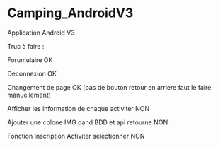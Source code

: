# Camping_AndroidV3
Application Android V3


Truc à faire :

Forumulaire OK 

Deconnexion OK 

Changement de page OK (pas de bouton retour en arriere faut le faire manuellement)

Afficher les information de chaque activiter NON

Ajouter une colone IMG dand BDD et api retourne NON

Fonction Inscription Activiter séléctionner NON
